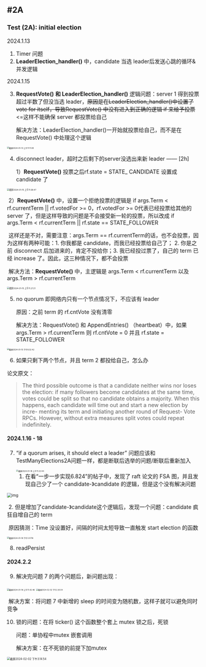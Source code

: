 ## #2A

### Test (2A): initial election

2024.1.13

1. Timer 问题
2. **LeaderElection_handler()** 中，candidate 当选 leader后发送心跳的循环&并发逻辑

2024.1.15

3. **RequestVote()** **和 LeaderElection_handler()** 逻辑问题：server 1 得到投票超过半数了但没当选 leader，~~原因是在LeaderElection_handler()中设置了 vote for itself，导致RequestVote() 中没有进入到正确的逻辑 if 来给予投票~~ <=这样不能确保 server 都投票给自己

   解决方法：LeaderElection_handler()一开始就投票给自己，而不是在RequestVote() 中处理这个逻辑

<img src="/Users/emmaleee/Desktop/截屏2024-01-13 上午11.11.09.png" alt="截屏2024-01-13 上午11.11.09" style="zoom:35%;" />

4. disconnect leader，超时之后剩下的server没选出来新 leader —— [2h]

   1）**RequestVote()** 投票之后rf.state = STATE_ CANDIDATE 设置成 candidate 了

<img src="/Users/emmaleee/Library/Application Support/typora-user-images/截屏2024-01-15 上午11.08.47.png" alt="截屏2024-01-15 上午11.08.47" style="zoom:37%;" />

​	2）**RequestVote()** 中，设置一个拒绝投票的逻辑是 if args.Term < rf.currentTerm || rf.votedFor >= 0，rf.votedFor >= 0代表已经投票给其他的 server 了，但是这样导致的问题是不会接受新一轮的投票，所以改成 if args.Term < rf.currentTerm || rf.state == STATE_FOLLOWER

​	这样还是不对，需要注意：args.Term == rf.currentTerm的话，也不会投票，因为这样有两种可能：1. 你我都是 candidate，而我已经投票给自己了； 2. 你是之前 disconnect 后加进来的，肯定不投给你；3. 我已经投过票了，自己的 term 已经 increase 了。因此，这三种情况下，都不会投票

​	解决方法：**RequestVote()** 中，主逻辑是 args.Term < rf.currentTerm 以及 args.Term > rf.currentTerm

<img src="/Users/emmaleee/Library/Application Support/typora-user-images/截屏2024-01-15 上午11.27.21.png" alt="截屏2024-01-15 上午11.27.21" style="zoom:37%;" />

5. no quorum 即网络内只有一个节点情况下，不应该有 leader

   原因：之前 term 的 rf.cntVote 没有清零

   解决方法：RequestVote() 和 AppendEntries() （heartbeat）中，如果args.Term > rf.currentTerm 则 rf.cntVote = 0 并且 rf.state = STATE_FOLLOWER

<img src="/Users/emmaleee/Library/Application Support/typora-user-images/截屏2024-01-15 下午8.32.42.png" alt="截屏2024-01-15 下午8.32.42" style="zoom:35%;" />

6. 如果只剩下两个节点，并且 term 2 都投给自己，怎么办

论文原文：

> The third possible outcome is that a candidate neither wins nor loses the election: if many followers become candidates at the same time, votes could be split so that no candidate obtains a majority. When this happens, each candidate will time out and start a new election by incre- menting its term and initiating another round of Request- Vote RPCs. However, without extra measures split votes could repeat indefinitely.



#### 2024.1.16 - 18

7. “if a quorum arises, it should elect a leader” 问题应该和TestManyElections2A问题一样，都是断联后选举的问题/断联后重新加入

   <img src="/Users/emmaleee/Library/Application Support/typora-user-images/截屏2024-01-18 上午11.22.44.png" alt="截屏2024-01-18 上午11.22.44" style="zoom:35%;" />

   1. 在看“一步一步实现6.824”的帖子中，发现了 raft 论文的 FSA 图，并且发现自己少了一个 candidate-》candidate 的逻辑，但是这个没有解决问题

<img src="https://upload-images.jianshu.io/upload_images/10803273-33362de939630d17.png?imageMogr2/auto-orient/strip|imageView2/2/w/684/format/webp" alt="img" style="zoom:73%;" />

​	2. 但是增加了candidate-》candidate这个逻辑后，发现一个问题：candidate 疯狂自增自己的 term

​		原因猜测：Time 没设置好，间隔的时间太短导致一直触发 start election 的函数

<img src="/Users/emmaleee/Library/Application Support/typora-user-images/截屏2024-01-18 下午3.57.16.png" alt="截屏2024-01-18 下午3.57.16" style="zoom:35%;" />

8. readPersist

   

#### 2024.2.2

9. 解决完问题 7 的两个问题后，新问题出现：

<img src="/Users/emmaleee/Library/Application Support/typora-user-images/截屏2024-01-18 上午11.42.46.png" alt="截屏2024-01-18 上午11.42.46" style="zoom:35%;" />

<img src="/Users/emmaleee/Library/Application Support/typora-user-images/截屏2024-02-02 下午2.30.04.png" alt="截屏2024-02-02 下午2.30.04" style="zoom:33%;" />

​	解决方案：将问题 7 中新增的 sleep 的时间变为随机数，这样子就可以避免同时竞争

10. 锁的问题：在将 ticker() 这个函数整个套上 mutex 锁之后，死锁

    问题：单协程中mutex 嵌套调用

    解决方案：在不死锁的前提下加mutex

<img src="/Users/emmaleee/Desktop/截屏2024-02-02 下午3.14.54.png" alt="截屏2024-02-02 下午3.14.54" style="zoom:50%;" />

​	

